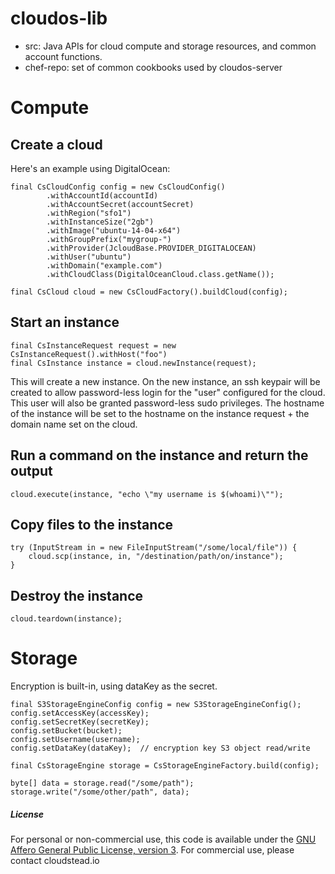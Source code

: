 cloudos-lib
===========

* src: Java APIs for cloud compute and storage resources, and common account functions.
* chef-repo: set of common cookbooks used by cloudos-server

# Compute

## Create a cloud

Here's an example using DigitalOcean:

    final CsCloudConfig config = new CsCloudConfig()
            .withAccountId(accountId)
            .withAccountSecret(accountSecret)
            .withRegion("sfo1")
            .withInstanceSize("2gb")
            .withImage("ubuntu-14-04-x64")
            .withGroupPrefix("mygroup-")
            .withProvider(JcloudBase.PROVIDER_DIGITALOCEAN)
            .withUser("ubuntu")
            .withDomain("example.com")
            .withCloudClass(DigitalOceanCloud.class.getName());

    final CsCloud cloud = new CsCloudFactory().buildCloud(config);

## Start an instance

    final CsInstanceRequest request = new CsInstanceRequest().withHost("foo")
    final CsInstance instance = cloud.newInstance(request);

This will create a new instance. On the new instance, an ssh keypair will be created to allow password-less login for the "user" configured for the cloud. This user will also be granted password-less sudo privileges. The hostname of the instance will be set to the hostname on the instance request + the domain name set on the cloud.

## Run a command on the instance and return the output

    cloud.execute(instance, "echo \"my username is $(whoami)\"");

## Copy files to the instance

    try (InputStream in = new FileInputStream("/some/local/file")) {
        cloud.scp(instance, in, "/destination/path/on/instance");
    }

## Destroy the instance

    cloud.teardown(instance);

# Storage

Encryption is built-in, using dataKey as the secret.

    final S3StorageEngineConfig config = new S3StorageEngineConfig();
    config.setAccessKey(accessKey);
    config.setSecretKey(secretKey);
    config.setBucket(bucket);
    config.setUsername(username);
    config.setDataKey(dataKey);  // encryption key S3 object read/write

    final CsStorageEngine storage = CsStorageEngineFactory.build(config);

    byte[] data = storage.read("/some/path");
    storage.write("/some/other/path", data);

##### License
For personal or non-commercial use, this code is available under the [GNU Affero General Public License, version 3](https://www.gnu.org/licenses/agpl-3.0.html).
For commercial use, please contact cloudstead.io
